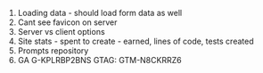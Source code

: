 1. Loading data - should load form data as well
2. Cant see favicon on server
3. Server vs client options
4. Site stats - spent to create - earned, lines of code, tests created
5. Prompts repository
6. GA G-KPLRBP2BNS GTAG: GTM-N8CKRRZ6